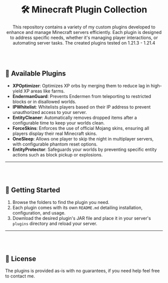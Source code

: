 
<div align="center">

# 🛠️ Minecraft Plugin Collection

This repository contains a variety of my custom plugins developed to enhance and manage Minecraft servers efficiently. Each plugin is designed to address specific needs, whether it's managing player interactions, or automating server tasks. The created plugins tested on 1.21.3 - 1.21.4

</div>

<br><br>

## 📂 Available Plugins

- **XPOptimizer**: Optimizes XP orbs by merging them to reduce lag in high-yield XP areas like farms.
- **EndermanGuard**: Prevents Endermen from teleporting to restricted blocks or in disallowed worlds.
- **IPWhitelist**: Whitelists players based on their IP address to prevent unauthorized access to your server.
- **EntityCleaner**: Automatically removes dropped items after a configurable time to keep your worlds clean.
- **ForceSkins**: Enforces the use of official Mojang skins, ensuring all players display their real Minecraft skins.
- **OneSleep**: Allows one player to skip the night in multiplayer servers, with configurable phantom reset options.
- **EntityProtector**: Safeguards your worlds by preventing specific entity actions such as block pickup or explosions.

---

<br><br>

## 🚀 Getting Started

1. Browse the folders to find the plugin you need.
2. Each plugin comes with its own `README.md` detailing installation, configuration, and usage.
3. Download the desired plugin's JAR file and place it in your server's `plugins` directory and reload your server.

---

<br><br>

## 📜 License

The plugins is provided as-is with no guarantees, if you need help feel free to contact me.
